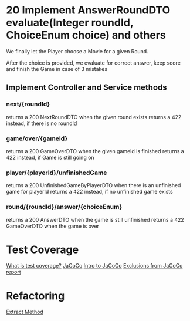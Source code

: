 # 20 Implement AnswerRoundDTO evaluate(Integer roundId, ChoiceEnum choice) and others

We finally let the Player choose a Movie for a given Round.

After the choice is provided, we evaluate for correct answer, keep score and finish the Game in case of 3 mistakes


## Implement Controller and Service methods

### next/{roundId}

returns a 200 NextRoundDTO when the given round exists
returns a 422 instead, if there is no roundId


### game/over/{gameId}

returns a 200 GameOverDTO when the given gameId is finished
returns a 422 instead, if Game is still going on

### player/{playerId}/unfinishedGame

returns a 200 UnfinishedGameByPlayerDTO when there is an unfinished game for playerId
returns a 422 instead, if no unfinished game exists

### round/{roundId}/answer/{choiceEnum}

returns a 200 AnswerDTO when the game is still unfinished
returns a 422 GameOverDTO when the game is over


# Test Coverage

[What is test coverage?](https://www.baeldung.com/cs/code-coverage)
[JaCoCo](https://www.jacoco.org/jacoco/trunk/doc/)
[Intro to JaCoCo](https://www.baeldung.com/jacoco)
[Exclusions from JaCoCo report](https://www.baeldung.com/jacoco)


# Refactoring

[Extract Method](https://refactoring.com/catalog/extractFunction.html)

